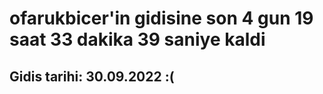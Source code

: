 # ofarukbicer'in gidisine son 4 gun 19 saat 33 dakika 39 saniye kaldi

## Gidis tarihi: 30.09.2022 :(